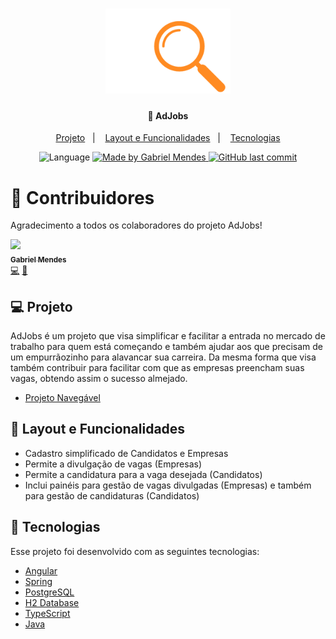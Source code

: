 <h1 align="center">
    <img alt="AdJobs" title="#AdJobs" src="frontend/src/assets/img/logo.png" width="200px" />
</h1>

<h4 align="center">
  🚀 AdJobs
</h4>

<p align="center">
  <a href="#-projeto">Projeto</a>&nbsp;&nbsp;&nbsp;|&nbsp;&nbsp;&nbsp;
  <a href="#-layout-e-funcionalidades">Layout e Funcionalidades</a>&nbsp;&nbsp;&nbsp;|&nbsp;&nbsp;&nbsp;
  <a href="#-tecnologias">Tecnologias</a>
</p>
<p align="center">		 

<img alt="Language" src="https://img.shields.io/github/languages/top/gabrielsmm/adjobs?style=for-the-badge">
	
  <a href="https://www.linkedin.com/in/gabriel-mendes-a818bb19b/" target="_blank">
    <img alt="Made by Gabriel Mendes" src="https://img.shields.io/github/languages/count/gabrielsmm/adjobs?style=for-the-badge">
  </a>

  <a href="https://github.com/gabrielsmm/adjobs" target="_blank">
    <img alt="GitHub last commit" src="https://img.shields.io/github/last-commit/gabrielsmm/adjobs?style=for-the-badge">
  </a>
  
</p>

# 🥇 Contribuidores
Agradecimento a todos os colaboradores do projeto AdJobs!

[<img src="https://avatars.githubusercontent.com/u/70859345?s=460&u=3d09f94c26b0fd9b9ed57670c62db54fa3ae0a83&v=4" width="100px;"/><br /><sub><b>Gabriel Mendes</b></sub>](https://www.linkedin.com/in/gabriel-mendes-a818bb19b/)<br /> [💻](https://github.com/gabrielsmm/adjobs "Developer") [📖](https://github.com/gabrielsmm/adjobs "Documentation")

## 💻 Projeto

AdJobs é um projeto que visa simplificar e facilitar a entrada no mercado de trabalho para quem está começando e também ajudar aos que precisam de um empurrãozinho para alavancar sua carreira. Da mesma forma que visa também contribuir para facilitar com que as empresas preencham suas vagas, obtendo assim o sucesso almejado.

- [Projeto Navegável](https://adjobs.netlify.app)


## 🔖 Layout e Funcionalidades

- Cadastro simplificado de Candidatos e Empresas
- Permite a divulgação de vagas (Empresas)
- Permite a candidatura para a vaga desejada (Candidatos)
- Inclui painéis para gestão de vagas divulgadas (Empresas) e também para gestão de candidaturas (Candidatos)

## 🚀 Tecnologias

Esse projeto foi desenvolvido com as seguintes tecnologias:

- [Angular](https://angular.io)
- [Spring](https://spring.io)
- [PostgreSQL](https://www.postgresql.org)
- [H2 Database](https://www.h2database.com/html/main.html)
- [TypeScript](https://www.typescriptlang.org)
- [Java](https://www.java.com/pt-BR/)